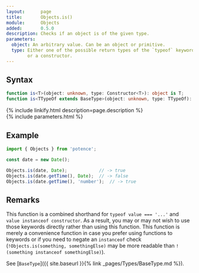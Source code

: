 ```yaml
---
layout:      page
title:       Objects.is()
module:      Objects
added:       0.5.0
description: Checks if an object is of the given type.
parameters:
  object: An arbitrary value. Can be an object or primitive.
  type: Either one of the possible return types of the `typeof` keyword
        or a constructor.
---
```

## Syntax

```ts
function is<T>(object: unknown, type: Constructor<T>): object is T;
function is<TTypeOf extends BaseType>(object: unknown, type: TTypeOf): object is TTypeOf;
```

<div class="description">{% include linkify.html description=page.description %}</div>
{% include parameters.html %}

## Example

```ts
import { Objects } from 'potence';

const date = new Date();

Objects.is(date, Date);            // -> true
Objects.is(date.getTime(), Date);  // -> false
Objects.is(date.getTime(), 'number');  // -> true
```

## Remarks

This function is a combined shorthand for `typeof value === '...'`
and `value instanceof constructor`. As a result, you may or may not
wish to use those keywords directly rather than using this function.
This function is merely a convenience function in case you prefer
using functions to keywords or if you need to negate an `instanceof`
check (`!Objects.is(something, somethingElse)` may be more readable
than `!(something instanceof somethingElse)`).

See
[`BaseType`]({{ site.baseurl }}{% link _pages/Types/BaseType.md %}).
